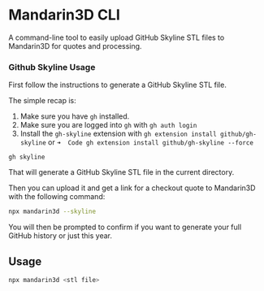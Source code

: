 
# Mandarin3D CLI

A command-line tool to easily upload GitHub Skyline STL files to Mandarin3D for quotes and processing.

### Github Skyline Usage

First follow the instructions to generate a GitHub Skyline STL file.

The simple recap is:

1. Make sure you have `gh` installed.
2. Make sure you are logged into `gh` with `gh auth login`
3. Install the `gh-skyline` extension with `gh extension install github/gh-skyline` or `➜  Code gh extension install github/gh-skyline --force`

```
gh skyline 
```

That will generate a GitHub Skyline STL file in the current directory.

Then you can upload it and get a link for a checkout quote to Mandarin3D with the following command:

```bash
npx mandarin3d --skyline
```

You will then be prompted to confirm if you want to generate your full GitHub history or just this year.



## Usage

```bash
npx mandarin3d <stl file>
```
